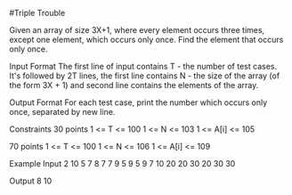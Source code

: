 #Triple Trouble 

Given an array of size 3X+1, where every element occurs three times, except one element, which occurs only once. Find the element that occurs only once.

Input Format
The first line of input contains T - the number of test cases. It's followed by 2T lines, the first line contains N - the size of the array (of the form 3X + 1) and second line contains the elements of the array.

Output Format
For each test case, print the number which occurs only once, separated by new line.

Constraints
30 points
1 <= T <= 100
1 <= N <= 103
1 <= A[i] <= 105

70 points
1 <= T <= 100
1 <= N <= 106
1 <= A[i] <= 109

Example
Input
2
10
5 7 8 7 7 9 5 9 5 9
7
10 20 20 30 20 30 30

Output
8
10
